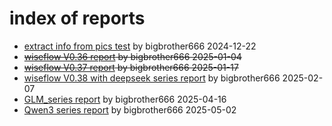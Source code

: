 # index of reports

- [extract info from pics test](./extract_info_from_pics_test_20241222_bigbrother666/README.md) by bigbrother666 2024-12-22
- ~~[wiseflow V0.36 report]() by bigbrother666 2025-01-04~~
- ~~[wiseflow V0.37 report]() by bigbrother666 2025-01-17~~
- [wiseflow V0.38 with deepseek series report](./wiseflow_report_v38_dp_bigbrother666/README.md) by bigbrother666 2025-02-07
- [GLM_series report](./wiseflow_report_v39_web/GLM_report_0416.md) by bigbrother666 2025-04-16
- [Qwen3 series report](./wiseflow_report_v39_web/Qwen3_report_0502.md) by bigbrother666 2025-05-02
